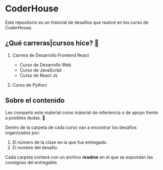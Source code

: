 # CoderHouse

Este repositorio es un historial de desafíos que realicé en los curso de CoderHouse.

## ¿Qué carreras|cursos hice? 🚀

1. Carrera de Desarrollo Frontend React
   - Curso de Desarrollo Web
   - Curso de JavaScript
   - Curso de React Js
  
2. Curso de Python

## Sobre el contenido

Les comparto este material como material de referiencia o de apoyo frente a posibles dudas. 💪

Dentro de la carpeta de cada curso van a encontrar los desafíos organizados por:
1. El número de la clase en la que fue entregado.
2. El nombre del desafío. 

Cada carpeta contará con un archivo **readme** en el que se expondan las consignas del entregable. 
